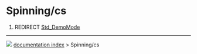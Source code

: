 # Spinning/cs
1.  REDIRECT [Std_DemoMode](Std_DemoMode.md)



---
![](images/Button_right.svg) [documentation index](../README.md) > Spinning/cs
